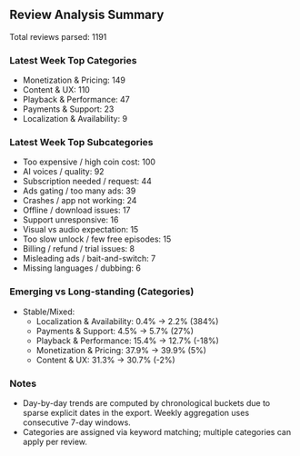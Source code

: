 ## Review Analysis Summary

Total reviews parsed: 1191

### Latest Week Top Categories
- Monetization & Pricing: 149
- Content & UX: 110
- Playback & Performance: 47
- Payments & Support: 23
- Localization & Availability: 9

### Latest Week Top Subcategories
- Too expensive / high coin cost: 100
- AI voices / quality: 92
- Subscription needed / request: 44
- Ads gating / too many ads: 39
- Crashes / app not working: 24
- Offline / download issues: 17
- Support unresponsive: 16
- Visual vs audio expectation: 15
- Too slow unlock / few free episodes: 15
- Billing / refund / trial issues: 8
- Misleading ads / bait-and-switch: 7
- Missing languages / dubbing: 6

### Emerging vs Long-standing (Categories)
- Stable/Mixed:
  - Localization & Availability: 0.4% -> 2.2% (384%)
  - Payments & Support: 4.5% -> 5.7% (27%)
  - Playback & Performance: 15.4% -> 12.7% (-18%)
  - Monetization & Pricing: 37.9% -> 39.9% (5%)
  - Content & UX: 31.3% -> 30.7% (-2%)

### Notes
- Day-by-day trends are computed by chronological buckets due to sparse explicit dates in the export. Weekly aggregation uses consecutive 7-day windows.
- Categories are assigned via keyword matching; multiple categories can apply per review.
